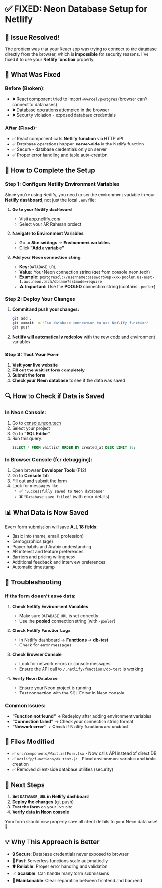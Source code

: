 # ✅ FIXED: Neon Database Setup for Netlify

## 🎉 **Issue Resolved!**

The problem was that your React app was trying to connect to the database directly from the browser, which is **impossible** for security reasons. I've fixed it to use your **Netlify function** properly.

## 🔧 **What Was Fixed**

### **Before (Broken):**
- ❌ React component tried to import `@vercel/postgres` (browser can't connect to databases)
- ❌ Database operations attempted in the browser
- ❌ Security violation - exposed database credentials

### **After (Fixed):**
- ✅ React component calls **Netlify function** via HTTP API
- ✅ Database operations happen **server-side** in the Netlify function
- ✅ Secure - database credentials only on server
- ✅ Proper error handling and table auto-creation

## 🚀 **How to Complete the Setup**

### **Step 1: Configure Netlify Environment Variables**

Since you're using Netlify, you need to set the environment variable in your **Netlify dashboard**, not just the local `.env` file:

1. **Go to your Netlify dashboard**
   - Visit [app.netlify.com](https://app.netlify.com)
   - Select your AR Rahman project

2. **Navigate to Environment Variables**
   - Go to **Site settings** → **Environment variables**
   - Click **"Add a variable"**

3. **Add your Neon connection string**
   - **Key:** `DATABASE_URL`
   - **Value:** Your Neon connection string (get from [console.neon.tech](https://console.neon.tech))
   - **Example:** `postgresql://username:password@ep-xxx-pooler.us-east-1.aws.neon.tech/dbname?sslmode=require`
   - ⚠️ **Important:** Use the **POOLED** connection string (contains `-pooler`)

### **Step 2: Deploy Your Changes**

1. **Commit and push your changes:**
   ```bash
   git add .
   git commit -m "Fix database connection to use Netlify function"
   git push
   ```

2. **Netlify will automatically redeploy** with the new code and environment variables

### **Step 3: Test Your Form**

1. **Visit your live website**
2. **Fill out the waitlist form completely** 
3. **Submit the form**
4. **Check your Neon database** to see if the data was saved

## 🔍 **How to Check if Data is Saved**

### **In Neon Console:**
1. Go to [console.neon.tech](https://console.neon.tech)
2. Select your project
3. Go to **"SQL Editor"**
4. Run this query:
   ```sql
   SELECT * FROM waitlist ORDER BY created_at DESC LIMIT 10;
   ```

### **In Browser Console (for debugging):**
1. Open browser **Developer Tools** (F12)
2. Go to **Console** tab
3. Fill out and submit the form
4. Look for messages like:
   - ✅ `"Successfully saved to Neon database"`
   - ❌ `"Database save failed"` (with error details)

## 📊 **What Data is Now Saved**

Every form submission will save **ALL 18 fields**:
- Basic info (name, email, profession)
- Demographics (age)
- Prayer habits and Arabic understanding
- AR interest and feature preferences
- Barriers and pricing willingness
- Additional feedback and interview preferences
- Automatic timestamp

## 🚨 **Troubleshooting**

### **If the form doesn't save data:**

1. **Check Netlify Environment Variables**
   - Make sure `DATABASE_URL` is set correctly
   - Use the **pooled** connection string (with `-pooler`)

2. **Check Netlify Function Logs**
   - In Netlify dashboard → **Functions** → **db-test**
   - Check for error messages

3. **Check Browser Console**
   - Look for network errors or console messages
   - Ensure the API call to `/.netlify/functions/db-test` is working

4. **Verify Neon Database**
   - Ensure your Neon project is running
   - Test connection with the SQL Editor in Neon console

### **Common Issues:**

- **"Function not found"** → Redeploy after adding environment variables
- **"Connection failed"** → Check your connection string format
- **"Network error"** → Check if Netlify functions are enabled

## 📁 **Files Modified**

- ✅ `src/components/WaitlistForm.tsx` - Now calls API instead of direct DB
- ✅ `netlify/functions/db-test.js` - Fixed environment variable and table creation
- ✅ Removed client-side database utilities (security)

## 🎯 **Next Steps**

1. **Set `DATABASE_URL` in Netlify dashboard**
2. **Deploy the changes** (git push)
3. **Test the form** on your live site
4. **Verify data in Neon console**

Your form should now properly save all client details to your Neon database! 🎉

## 💡 **Why This Approach is Better**

- 🔒 **Secure**: Database credentials never exposed to browser
- 🚀 **Fast**: Serverless functions scale automatically  
- 🛡️ **Reliable**: Proper error handling and validation
- 📈 **Scalable**: Can handle many form submissions
- 🔧 **Maintainable**: Clear separation between frontend and backend
